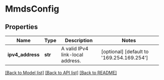 # MmdsConfig

## Properties
Name | Type | Description | Notes
------------ | ------------- | ------------- | -------------
**ipv4_address** | **str** | A valid IPv4 link-local address. | [optional] [default to '169.254.169.254']

[[Back to Model list]](../README.md#documentation-for-models) [[Back to API list]](../README.md#documentation-for-api-endpoints) [[Back to README]](../README.md)

